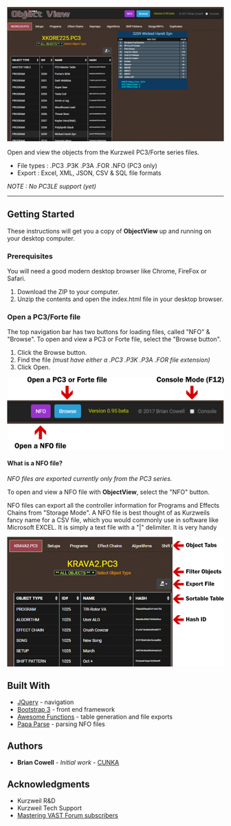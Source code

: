 ![](images/ObjectView_main.png)

Open and view the objects from the Kurzweil PC3/Forte series files. 
* File types : .PC3 .P3K .P3A .FOR .NFO (PC3 only)
* Export : Excel, XML, JSON, CSV & SQL file formats

_NOTE : No PC3LE support (yet)_

---

## Getting Started
These instructions will get you a copy of __ObjectView__ up and running on your desktop computer. 
### Prerequisites
You will need a good modern desktop browser like Chrome, FireFox or Safari.
1. Download the ZIP to your computer. 
2. Unzip the contents and open the index.html file in your desktop browser.


### Open a PC3/Forte file

The top navigation bar has two buttons for loading files, called "NFO" & "Browse". To open and view a PC3 or Forte file, select the "Browse button". 

1. Click the Browse button.
2. Find the file _(must have either a .PC3 .P3K .P3A .FOR file extension)_
3. Click Open.

![](images/ObjectView_navbar.png)

#### What is a NFO file?
_NFO files are exported currently only from the PC3 series._

To open and view a NFO file with __ObjectView__, select the "NFO" button.

NFO files can export all the controller information for Programs and Effects Chains from "Storage Mode". A NFO file is best thought of as Kurzweils fancy name for a CSV file, which you would commonly use in software like Microsoft EXCEL. It is simply a text file with a "|" delimiter. It is very handy 


![](images/ObjectView_overview1.png)

## Built With

* [JQuery](https://jquery.com/) - navigation
* [Bootstrap 3](https://getbootstrap.com/docs/3.3/) - front end framework
* [Awesome Functions](https://awesomefunctions.com/) - table generation and file exports
* [Papa Parse](http://papaparse.com/) - parsing NFO files


## Authors

* **Brian Cowell** - *Initial work* - [CUNKA](http://cunka.com/)


## Acknowledgments

* Kurzweil R&D 
* Kurzweil Tech Support
* [Mastering VAST Forum subscribers](http://forums.godlike.com.au/)
